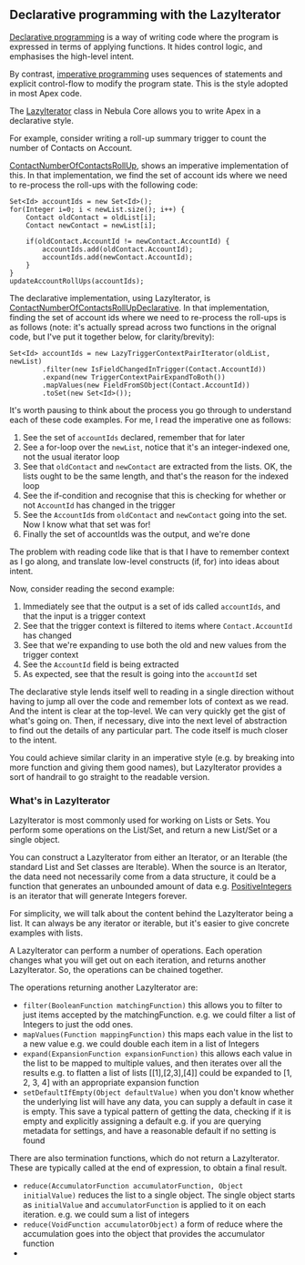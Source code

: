 ## Declarative programming with the LazyIterator

[Declarative programming](https://en.wikipedia.org/wiki/Declarative_programming) is a way of writing code where 
the program is expressed in terms of applying functions. It hides control logic, and emphasises the high-level intent.

By contrast, [imperative programming](https://en.wikipedia.org/wiki/Imperative_programming) uses sequences of statements 
and explicit control-flow to modify the program state. This is the style adopted in most Apex code.

The [LazyIterator](force-app/main/default/classes/LazyIterator.cls) class in Nebula Core allows you to write Apex in a declarative style.  

For example, consider writing a roll-up summary trigger to count the number of Contacts on Account. 


[ContactNumberOfContactsRollUp](examples/main/default/classes/ContactNumberOfContactsRollUp.cls), shows an imperative 
implementation of this. In that implementation, we find the set of account ids where we need to re-process the roll-ups 
with the following code:

```
Set<Id> accountIds = new Set<Id>();
for(Integer i=0; i < newList.size(); i++) {
    Contact oldContact = oldList[i];
    Contact newContact = newList[i];

    if(oldContact.AccountId != newContact.AccountId) {
        accountIds.add(oldContact.AccountId);
        accountIds.add(newContact.AccountId);
    }
}
updateAccountRollUps(accountIds);
```

The declarative implementation, using LazyIterator, is [ContactNumberOfContactsRollUpDeclarative](examples/main/default/classes/ContactNumberOfContactsRollUpDeclarative.cls).
 In that implementation, finding the set of account ids where we need to re-process the roll-ups 
is as follows (note: it's actually spread across two functions in the orignal code, but I've put it together below, for 
clarity/brevity):
```
Set<Id> accountIds = new LazyTriggerContextPairIterator(oldList, newList)
        .filter(new IsFieldChangedInTrigger(Contact.AccountId))
        .expand(new TriggerContextPairExpandToBoth())
        .mapValues(new FieldFromSObject(Contact.AccountId))
        .toSet(new Set<Id>());

```

It's worth pausing to think about the process you go through to understand each of these code examples. For me, I
read the imperative one as follows:

 1. See the set of `accountIds` declared, remember that for later
 1. See a for-loop over the `newList`, notice that it's an integer-indexed one, not the usual iterator loop
 1. See that `oldContact` and `newContact` are extracted from the lists. OK, the lists ought to be the same length, and that's the reason for the indexed loop
 1. See the if-condition and recognise that this is checking for whether or not `AccountId` has changed in the trigger 
 1. See the `AccountId`s from `oldContact` and `newContact` going into the set. Now I know what that set was for! 
 1. Finally the set of accountIds was the output, and we're done
 
The problem with reading code like that is that I have to remember context as I go along, and translate low-level 
constructs (if, for) into ideas about intent.

Now, consider reading the second example:

 1. Immediately see that the output is a set of ids called `accountIds`, and that the input is a trigger context
 1. See that the trigger context is filtered to items where `Contact.AccountId` has changed
 1. See that we're expanding to use both the old and new values from the trigger context
 1. See the `AccountId` field is being extracted 
 1. As expected, see that the result is going into the `accountId` set
 
 The declarative style lends itself well to reading in a single direction without having to jump all over the code and 
 remember lots of context as we read. And the intent is clear at the top-level. We can very quickly get the gist of 
 what's going on. Then, if necessary, dive into 
 the next level of abstraction to find out the details of any particular part. The code itself is much closer to the 
 intent. 
 
 You could achieve similar clarity in an imperative style (e.g. by breaking into more function and giving them good 
 names), but LazyIterator provides a sort of handrail to go straight to the readable version. 
 
### What's in LazyIterator

LazyIterator is most commonly used for working on Lists or Sets. You perform some operations on the List/Set, and return 
a new List/Set or a single object. 

You can construct a LazyIterator from either an Iterator, or an Iterable (the standard List and Set 
classes are Iterable). When the source is an Iterator, the data need not necessarily come from a data structure, it 
could be a function that generates an unbounded amount of data e.g. [PositiveIntegers](examples/main/default/classes/PositiveIntegers.cls) 
is an iterator that will generate Integers forever. 

For simplicity, we will talk about the content behind the LazyIterator being a list. It can always be any 
iterator or iterable, but it's easier to give concrete examples with lists. 

A LazyIterator can perform a number of operations. Each operation changes what you will get out on each iteration, and 
returns another LazyIterator. So, the operations can be chained together. 

The operations returning another LazyIterator are:

 - `filter(BooleanFunction matchingFunction)` this allows you to filter to just items accepted by the matchingFunction. e.g. we could filter a list of Integers to just the odd ones.
 - `mapValues(Function mappingFunction)` this maps each value in the list to a new value e.g. we could double each item in a list of Integers    
 - `expand(ExpansionFunction expansionFunction)` this allows each value in the list to be mapped to multiple values, and then iterates over all the results e.g. to flatten a list of lists [[1],[2,3],[4]] could be expanded to [1, 2, 3, 4] with an appropriate expansion function
 - `setDefaultIfEmpty(Object defaultValue)` when you don't know whether the underlying list will have any data, you can supply a default in case it is empty. This save a typical pattern of getting the data, checking if it is empty and explicitly assigning a default e.g. if you are querying metadata for settings, and have a reasonable default if no setting is found 

There are also termination functions, which do not return a LazyIterator. These are typically called at the end of 
expression, to obtain a final result. 
 
 - `reduce(AccumulatorFunction accumulatorFunction, Object initialValue)` reduces the list to a single object. The single object starts as `initialValue` and `accumulatorFunction` is applied to it on each iteration. e.g. we could sum a list of integers
 - `reduce(VoidFunction accumulatorObject)` a form of reduce where the accumulation goes into the object that provides the accumulator function
 -  